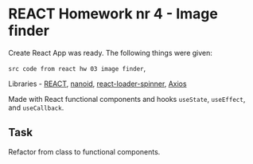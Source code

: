 # REACT Homework nr 4 - Image finder

Create React App was ready. The following things were given:

`src code from react hw 03 image finder`, 

Libraries - [REACT](https://pl.react.dev/), [nanoid](https://www.npmjs.com/package/nanoid), [react-loader-spinner](https://www.npmjs.com/package/react-loader-spinner), [Axios](https://axios-http.com/)

Made with React functional components and hooks `useState`, `useEffect`, and `useCallback`.

## Task

Refactor from class to functional components.
